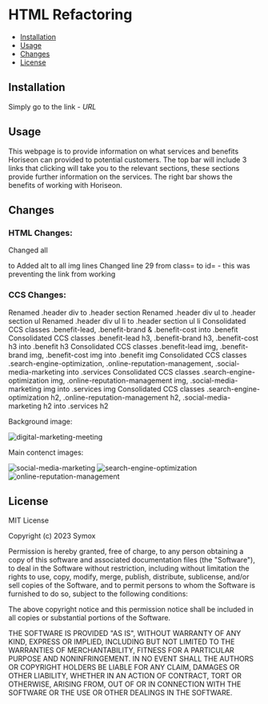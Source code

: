 # HTML Refactoring

* [Installation](#installation)
* [Usage](#usage)
* [Changes](#changes)
* [License](#license)

## Installation

Simply go to the link - *URL* 

## Usage

This webpage is to provide information on what services and benefits Horiseon can provided to potential customers.
The top bar will include 3 links that clicking will take you to the relevant sections, these sections provide further information on the services. The right bar shows the benefits of working with Horiseon.

## Changes

### HTML Changes:
Changed all <div> to <sections> 
Added alt to all img lines
Changed line 29 from class= to id= - this was preventing the link from working


### CCS Changes:
Renamed .header div to .header section
Renamed .header div ul to .header section ul
Renamed .header div ul li to .header section ul li
Consolidated CCS classes .benefit-lead, .benefit-brand & .benefit-cost into .benefit
Consolidated CCS classes .benefit-lead h3, .benefit-brand h3, .benefit-cost h3 into .benefit h3
Consolidated CCS classes .benefit-lead img, .benefit-brand img, .benefit-cost img into .benefit img
Consolidated CCS classes .search-engine-optimization, .online-reputation-management, .social-media-marketing into .services
Consolidated CCS classes .search-engine-optimization img, .online-reputation-management img, .social-media-marketing img into .services img
Consolidated CCS classes .search-engine-optimization h2, .online-reputation-management h2, .social-media-marketing h2 into .services h2

Background image:

![digital-marketing-meeting](./assets/images/digital-marketing-meeting.jpg)

Main contenct images:

![social-media-marketing](./assets/images/social-media-marketing.jpg)
![search-engine-optimization](./assets/images/search-engine-optimization.jpg)
![online-reputation-management](./assets/images/online-reputation-management.jpg)

## License

MIT License

Copyright (c) 2023 Symox

Permission is hereby granted, free of charge, to any person obtaining a copy
of this software and associated documentation files (the "Software"), to deal
in the Software without restriction, including without limitation the rights
to use, copy, modify, merge, publish, distribute, sublicense, and/or sell
copies of the Software, and to permit persons to whom the Software is
furnished to do so, subject to the following conditions:

The above copyright notice and this permission notice shall be included in all
copies or substantial portions of the Software.

THE SOFTWARE IS PROVIDED "AS IS", WITHOUT WARRANTY OF ANY KIND, EXPRESS OR
IMPLIED, INCLUDING BUT NOT LIMITED TO THE WARRANTIES OF MERCHANTABILITY,
FITNESS FOR A PARTICULAR PURPOSE AND NONINFRINGEMENT. IN NO EVENT SHALL THE
AUTHORS OR COPYRIGHT HOLDERS BE LIABLE FOR ANY CLAIM, DAMAGES OR OTHER
LIABILITY, WHETHER IN AN ACTION OF CONTRACT, TORT OR OTHERWISE, ARISING FROM,
OUT OF OR IN CONNECTION WITH THE SOFTWARE OR THE USE OR OTHER DEALINGS IN THE
SOFTWARE.
